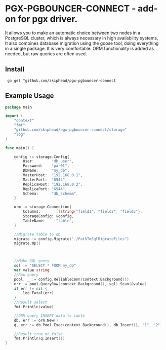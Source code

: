 # PGX-PGBOUNCER-CONNECT -  add-on for pgx driver.

It allows you to make an automatic choice between two nodes in a PostgreSQL cluster, 
which is always necessary in high availability systems.
It also combines database migration using the goose tool, 
doing everything in a single package. It is very comfortable.
ORM functionality is added as needed, but raw queries are often used.

## Install

``` go get "github.com/skiphead/pgx-pgbouncer-connect```

## Example Usage

```go
package main

import (
	"context"
	"fmt"
	"github.com/skiphead/pgx-pgbouncer-connect/storage"
	"log"
)

func main() {

	config := storage.Config{
		User:        "db_user",
		Password:    "par0l",
		DbName:      "my_db",
		MasterHost:  "192.168.0.1",
		MasterPort:  "6544",
		ReplicaHost: "192.168.0.2",
		ReplicaPort: "6544",
		Schema:      "db_schema",
	}

	orm := storage.Connection{
		Columns:       []string{"field1", "field2", "field3"},
		StorageConfig: &config,
		TableName:     "table",
	}

	//Migrate table to db
	migrate := config.Migrate("./PathToSqlMigrateFiles")
	migrate.Up()



	//Make SQL query
	sql := "SELECT * FROM my_db"
	var value string
	//Raw query 
	pool, _ := config.ReliableConn(context.Background())
	err := pool.QueryRow(context.Background(), sql).Scan(&value)
	if err != nil {
		log.Fatal(err)
	}
	//Result select
	fmt.Println(value)

	//ORM query INSERT data to table
	db, err := orm.New()
	q, err := db.Pool.Exec(context.Background(), db.Insert(), "1", "2")

	//Result true or false
	fmt.Println(q.Insert())
}
```
